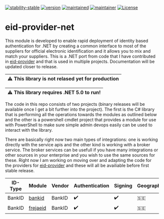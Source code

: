 [![stability-stable](https://img.shields.io/badge/stability-beta-red.svg)](#)
[![version](https://img.shields.io/badge/version-0.0.1-red.svg)](#)
[![maintained](https://img.shields.io/maintenance/yes/2020.svg)](#)
[![maintainer](https://img.shields.io/badge/maintainer-daniel%20sörlöv-blue.svg)](https://github.com/DSorlov)
[![License](https://img.shields.io/badge/License-MIT-blue.svg)](https://img.shields.io/github/license/DSorlov/eid-provider)

# eid-provider-net
This module is developed to enable rapid deployment of identity based authentication for .NET by creating a common interface to most of the suppliers for official electronic identification and it allows you to mix and match your suppliers. This is a .NET port from code that I have contributed in [eid-provider](https://github.com/DSorlov/eid-provider) and that is used in multiple projects. Documentation will be updated closer to release.

| :warning:  This library is not relased yet for production   |
|----------------------------------------------------------|

| :warning:  This library requires .NET 5.0 to run!   |
|----------------------------------------------------------|

The code in this repo consists of two projects (binary releases will be available once I get a bit further into the project). The first is the C# library that is performing all the operations towards the modules as outlined below and the other is a powershell cmdlet project that provides a module for use with PowerShell to make sure simple admin devops easily can be used to interact with the library.

There are basically right now two main types of integrations: one is working directly with the service apis and the other kind is working with a broker service. The broker services can be usefull if you have many integrations or other sources in your enterprise and you wish to use the same sources for these. Right now I am working on moving over and adapting the code for the providers for [eid-provider](https://github.com/DSorlov/eid-provider) and these will all be availiable before first stable release.

| ID-Type | Module | Vendor | Authentication | Signing | Geographies | Readiness |
| --- | --- | --- | --- | --- | --- | --- |
| BankID | [bankid](docs/bankid.md) | BankID | :heavy_check_mark: | :heavy_check_mark: | :sweden: | Production |
| BankID | [frejaeid](docs/frejaeid.md) | BankID | :heavy_check_mark: | :heavy_check_mark: | :sweden: | Production |


